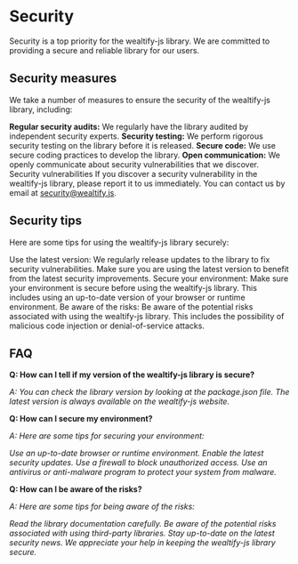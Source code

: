 # Security
Security is a top priority for the wealtify-js library. We are committed to providing a secure and reliable library for our users.

## Security measures
We take a number of measures to ensure the security of the wealtify-js library, including:

**Regular security audits:** We regularly have the library audited by independent security experts.
**Security testing:** We perform rigorous security testing on the library before it is released.
**Secure code:** We use secure coding practices to develop the library.
**Open communication:** We openly communicate about security vulnerabilities that we discover.
Security vulnerabilities
If you discover a security vulnerability in the wealtify-js library, please report it to us immediately. You can contact us by email at security@wealtify.js.

## Security tips
Here are some tips for using the wealtify-js library securely:

Use the latest version: We regularly release updates to the library to fix security vulnerabilities. Make sure you are using the latest version to benefit from the latest security improvements.
Secure your environment: Make sure your environment is secure before using the wealtify-js library. This includes using an up-to-date version of your browser or runtime environment.
Be aware of the risks: Be aware of the potential risks associated with using the wealtify-js library. This includes the possibility of malicious code injection or denial-of-service attacks.

## FAQ
**Q: How can I tell if my version of the wealtify-js library is secure?**

*A: You can check the library version by looking at the package.json file. The latest version is always available on the wealtify-js website.*

**Q: How can I secure my environment?**

*A: Here are some tips for securing your environment:*

*Use an up-to-date browser or runtime environment.*
*Enable the latest security updates.*
*Use a firewall to block unauthorized access.*
*Use an antivirus or anti-malware program to protect your system from malware.*

**Q: How can I be aware of the risks?**

*A: Here are some tips for being aware of the risks:*

*Read the library documentation carefully.*
*Be aware of the potential risks associated with using third-party libraries.*
*Stay up-to-date on the latest security news.*
*We appreciate your help in keeping the wealtify-js library secure.*
